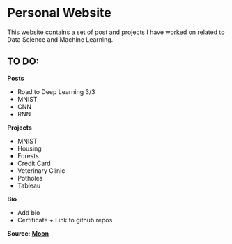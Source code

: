 # Personal Website

This website contains a set of post and projects I have worked on related to Data Science and Machine Learning.

## TO DO:
**Posts**  
  - Road to Deep Learning 3/3  
  - MNIST  
  - CNN  
  - RNN  
    
**Projects**  
 - MNIST  
 - Housing  
 - Forests  
 - Credit Card  
 - Veterinary Clinic  
 - Potholes  
 - Tableau  
        
**Bio**
 - Add bio  
 - Certificate + Link to github repos  

**Source**: **[Moon](https://taylantatli.github.io/Moon)**
